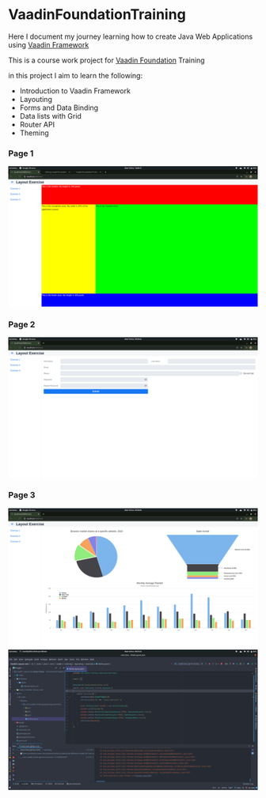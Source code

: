 # VaadinFoundationTraining
Here I document my journey learning how to create Java Web Applications using [Vaadin Framework](https://vaadin.com/) 

This is a course work project for [Vaadin Foundation](https://vaadin.com/learn/training/v14) Training

in this project I aim to learn the following:
- Introduction to Vaadin Framework
- Layouting
- Forms and Data Binding
- Data lists with Grid
- Router API
- Theming
### Page 1
<img src="/images/exercise1.png">

### Page 2
<img src="/images/exercise2.png">

### Page 3
<img src="/images/exercise3.png">
<br/>
<img src="/images/IDESnip.png">
